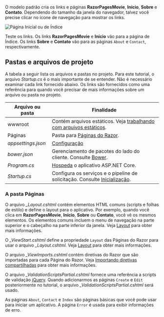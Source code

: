 O modelo padrão cria os links e páginas **RazorPagesMovie**, **Início**, **Sobre** e **Contato**. Dependendo do tamanho da janela do navegador, talvez você precise clicar no ícone de navegação para mostrar os links.

![Página Inicial ou de Índice](../../tutorials/razor-pages/razor-pages-start/_static/home2.png)

Teste os links. Os links **RazorPagesMovie** e **Início** vão para a página de Índice. Os links **Sobre** e **Contato** vão para as páginas `About` e `Contact`, respectivamente.

## <a name="project-files-and-folders"></a>Pastas e arquivos de projeto

A tabela a seguir lista os arquivos e pastas no projeto. Para este tutorial, o arquivo *Startup.cs* é o mais importante de se entender. Não é necessário examinar cada link fornecido abaixo. Os links são fornecidos como uma referência para quando você precisar de mais informações sobre um arquivo ou pasta no projeto.

| Arquivo ou pasta              | Finalidade |
| ----------------- | ------------ | 
| wwwroot | Contém arquivos estáticos. Veja [trabalhando com arquivos estáticos](xref:fundamentals/static-files). |
| Páginas | Pasta para [Páginas do Razor](xref:mvc/razor-pages/index). | 
| *appsettings.json* | [Configuração](xref:fundamentals/configuration/index) |
| *bower.json* | Gerenciamento de pacotes do lado do cliente. Consulte [Bower](xref:client-side/bower).|
| *Program.cs* | [Hospeda](xref:fundamentals/hosting) o aplicativo ASP.NET Core.|
| *Startup.cs* | Configura os serviços e o pipeline de solicitação. Consulte [Inicialização](xref:fundamentals/startup).|

### <a name="the-pages-folder"></a>A pasta Páginas

O arquivo *_Layout.cshtml* contém elementos HTML comuns (scripts e folhas de estilo) e define o layout para o aplicativo. Por exemplo, quando você clica em **RazorPagesMovie**, **Início**, **Sobre** ou **Contato**, você vê os mesmos elementos. Os elementos comuns incluem o menu de navegação na parte superior e o cabeçalho na parte inferior da janela. Veja [Layout](xref:mvc/views/layout) para obter mais informações.

O *_ViewStart.cshtml* define a propriedade `Layout` das Páginas do Razor para usar o arquivo *_Layout.cshtml*. Veja [Layout](xref:mvc/views/layout) para obter mais informações.

O arquivo *_ViewImports.cshtml* contém diretivas do Razor que são importadas para cada Página do Razor. Veja [Importando diretivas compartilhadas](xref:mvc/views/layout#importing-shared-directives) para obter mais informações.

O arquivo *_ValidationScriptsPartial.cshtml* fornece uma referência a scripts de validação [jQuery](https://jquery.com/). Quando adicionarmos as páginas `Create` e `Edit` posteriormente no tutorial, o arquivo *_ValidationScriptsPartial.cshtml* será usado.

As páginas `About`, `Contact` e `Index` são páginas básicas que você pode usar para iniciar um aplicativo. A página `Error` é usada para exibir informações de erro.